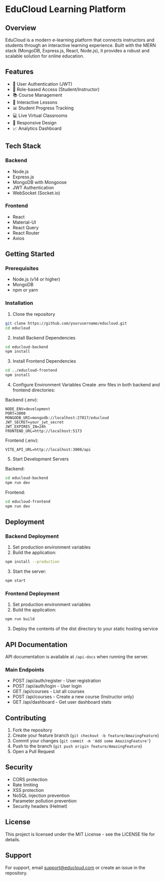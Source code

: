 # EduCloud Learning Platform

## Overview
EduCloud is a modern e-learning platform that connects instructors and students through an interactive learning experience. Built with the MERN stack (MongoDB, Express.js, React, Node.js), it provides a robust and scalable solution for online education.

## Features
- 🔐 User Authentication (JWT)
- 👥 Role-based Access (Student/Instructor)
- 📚 Course Management
- 📝 Interactive Lessons
- 📊 Student Progress Tracking
- 💻 Live Virtual Classrooms
- 📱 Responsive Design
- 📈 Analytics Dashboard

## Tech Stack
### Backend
- Node.js
- Express.js
- MongoDB with Mongoose
- JWT Authentication
- WebSocket (Socket.io)

### Frontend
- React
- Material-UI
- React Query
- React Router
- Axios

## Getting Started

### Prerequisites
- Node.js (v14 or higher)
- MongoDB
- npm or yarn

### Installation

1. Clone the repository
```bash
git clone https://github.com/yourusername/educloud.git
cd educloud
```

2. Install Backend Dependencies
```bash
cd educloud-backend
npm install
```

3. Install Frontend Dependencies
```bash
cd ../educloud-frontend
npm install
```

4. Configure Environment Variables
Create .env files in both backend and frontend directories:

Backend (.env):
```env
NODE_ENV=development
PORT=3000
MONGODB_URI=mongodb://localhost:27017/educloud
JWT_SECRET=your_jwt_secret
JWT_EXPIRES_IN=24h
FRONTEND_URL=http://localhost:5173
```

Frontend (.env):
```env
VITE_API_URL=http://localhost:3000/api
```

5. Start Development Servers

Backend:
```bash
cd educloud-backend
npm run dev
```

Frontend:
```bash
cd educloud-frontend
npm run dev
```

## Deployment

### Backend Deployment
1. Set production environment variables
2. Build the application:
```bash
npm install --production
```
3. Start the server:
```bash
npm start
```

### Frontend Deployment
1. Set production environment variables
2. Build the application:
```bash
npm run build
```
3. Deploy the contents of the dist directory to your static hosting service

## API Documentation
API documentation is available at `/api-docs` when running the server.

### Main Endpoints
- POST /api/auth/register - User registration
- POST /api/auth/login - User login
- GET /api/courses - List all courses
- POST /api/courses - Create a new course (Instructor only)
- GET /api/dashboard - Get user dashboard stats

## Contributing
1. Fork the repository
2. Create your feature branch (`git checkout -b feature/AmazingFeature`)
3. Commit your changes (`git commit -m 'Add some AmazingFeature'`)
4. Push to the branch (`git push origin feature/AmazingFeature`)
5. Open a Pull Request

## Security
- CORS protection
- Rate limiting
- XSS protection
- NoSQL injection prevention
- Parameter pollution prevention
- Security headers (Helmet)

## License
This project is licensed under the MIT License - see the LICENSE file for details.

## Support
For support, email support@educloud.com or create an issue in the repository.
